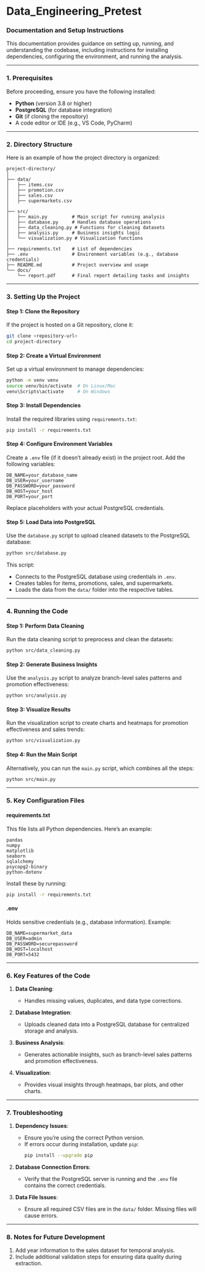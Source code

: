 # Data_Engineering_Pretest
 
 ### **Documentation and Setup Instructions**

This documentation provides guidance on setting up, running, and understanding the codebase, including instructions for installing dependencies, configuring the environment, and running the analysis.

---

### **1. Prerequisites**

Before proceeding, ensure you have the following installed:
- **Python** (version 3.8 or higher)
- **PostgreSQL** (for database integration)
- **Git** (if cloning the repository)
- A code editor or IDE (e.g., VS Code, PyCharm)

---

### **2. Directory Structure**
Here is an example of how the project directory is organized:

```
project-directory/
│
├── data/
│   ├── items.csv
│   ├── promotion.csv
│   ├── sales.csv
│   ├── supermarkets.csv
│
├── src/
│   ├── main.py         # Main script for running analysis
│   ├── database.py     # Handles database operations
│   ├── data_cleaning.py # Functions for cleaning datasets
│   ├── analysis.py     # Business insights logic
│   └── visualization.py # Visualization functions
│
├── requirements.txt    # List of dependencies
├── .env                # Environment variables (e.g., database credentials)
├── README.md           # Project overview and usage
└── docs/
    └── report.pdf      # Final report detailing tasks and insights
```

---

### **3. Setting Up the Project**

#### **Step 1: Clone the Repository**
If the project is hosted on a Git repository, clone it:
```bash
git clone <repository-url>
cd project-directory
```

#### **Step 2: Create a Virtual Environment**
Set up a virtual environment to manage dependencies:
```bash
python -m venv venv
source venv/bin/activate  # On Linux/Mac
venv\Scripts\activate     # On Windows
```

#### **Step 3: Install Dependencies**
Install the required libraries using `requirements.txt`:
```bash
pip install -r requirements.txt
```

#### **Step 4: Configure Environment Variables**
Create a `.env` file (if it doesn’t already exist) in the project root. Add the following variables:
```
DB_NAME=your_database_name
DB_USER=your_username
DB_PASSWORD=your_password
DB_HOST=your_host
DB_PORT=your_port
```

Replace placeholders with your actual PostgreSQL credentials.

#### **Step 5: Load Data into PostgreSQL**
Use the `database.py` script to upload cleaned datasets to the PostgreSQL database:
```bash
python src/database.py
```
This script:
- Connects to the PostgreSQL database using credentials in `.env`.
- Creates tables for items, promotions, sales, and supermarkets.
- Loads the data from the `data/` folder into the respective tables.

---

### **4. Running the Code**

#### **Step 1: Perform Data Cleaning**
Run the data cleaning script to preprocess and clean the datasets:
```bash
python src/data_cleaning.py
```

#### **Step 2: Generate Business Insights**
Use the `analysis.py` script to analyze branch-level sales patterns and promotion effectiveness:
```bash
python src/analysis.py
```

#### **Step 3: Visualize Results**
Run the visualization script to create charts and heatmaps for promotion effectiveness and sales trends:
```bash
python src/visualization.py
```

#### **Step 4: Run the Main Script**
Alternatively, you can run the `main.py` script, which combines all the steps:
```bash
python src/main.py
```

---

### **5. Key Configuration Files**

#### **requirements.txt**
This file lists all Python dependencies. Here’s an example:
```
pandas
numpy
matplotlib
seaborn
sqlalchemy
psycopg2-binary
python-dotenv
```

Install these by running:
```bash
pip install -r requirements.txt
```

#### **.env**
Holds sensitive credentials (e.g., database information). Example:
```
DB_NAME=supermarket_data
DB_USER=admin
DB_PASSWORD=securepassword
DB_HOST=localhost
DB_PORT=5432
```

---

### **6. Key Features of the Code**

1. **Data Cleaning**:
   - Handles missing values, duplicates, and data type corrections.

2. **Database Integration**:
   - Uploads cleaned data into a PostgreSQL database for centralized storage and analysis.

3. **Business Analysis**:
   - Generates actionable insights, such as branch-level sales patterns and promotion effectiveness.

4. **Visualization**:
   - Provides visual insights through heatmaps, bar plots, and other charts.

---

### **7. Troubleshooting**

1. **Dependency Issues**:
   - Ensure you’re using the correct Python version.
   - If errors occur during installation, update `pip`:
     ```bash
     pip install --upgrade pip
     ```

2. **Database Connection Errors**:
   - Verify that the PostgreSQL server is running and the `.env` file contains the correct credentials.

3. **Data File Issues**:
   - Ensure all required CSV files are in the `data/` folder. Missing files will cause errors.

---

### **8. Notes for Future Development**
1. Add year information to the sales dataset for temporal analysis.
2. Include additional validation steps for ensuring data quality during extraction.